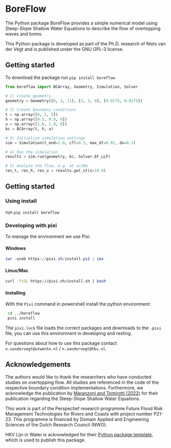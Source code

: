 # BoreFlow

The Python package BoreFlow provides a simple numerical model using Steep-Slope Shallow Water Equations to describe the flow of overtopping waves and bores.

This Python package is developed as part of the Ph.D. research of Niels van der Vegt and is published under the GNU GPL-3 license.

## Getting started

To download the package run `pip install boreflow`

```py
from boreflow import BCArray, Geometry, Simulation, Solver

# 1) Create geometry
geometry = Geometry([0, 2, 11], [3, 3, 0], [0.0175, 0.0175])

# 2) Create boundary conditions
t = np.array([0, 1, 5])
h = np.array([0.5, 0.8, 0])
u = np.array([1.0, 2.0, 0])
bc = BCArray(t, h, u)

# 3) Initialize simulation settings
sim = Simulation(t_end=2.0, cfl=0.5, max_dt=0.01, dx=0.1)

# 4) Run the simulation
results = sim.run(geometry, bc, Solver.EF_LLF)

# 5) Analyse the flow, e.g. at s=10m
res_t, res_h, res_u = results.get_st(s=10.0)
```

## Getting started

### Using install

run `pip install boreflow`

### Developing with pixi

To manage the environment we use Pixi.

#### Windows

```powershell
iwr -useb https://pixi.sh/install.ps1 | iex
```

#### Linux/Mac

```bash
curl -fsSL https://pixi.sh/install.sh | bash
```

#### Installing

With the `Pixi` command in powershell install the python environment:

```bash
 cd ../boreflow
 pixi install
```

The `pixi.lock` file loads the correct packages and downloads to the `.pixi` file, you can use this environment in developing and resting.

For questions about how to use this package contact `n.vandervegt@utwente.nl` / `n.vandervegt@hkv.nl`.

## Acknowledgements

The authors would like to thank the researchers who have conducted studies on overtopping flow. All studies are referenced in the code of the respective boundary condition implementations. Furthermore, we acknowledge the publication by [Maranzoni and Tomirotti (2022)](https://doi.org/10.1016/j.advwatres.2022.104255) for their publication regarding the Steep-Slope Shallow Water Equations.

This work is part of the Perspectief research programme Future Flood Risk Management Technologies for Rivers and Coasts with project number P21-23. This programme is financed by Domain Applied and Engineering Sciences of the Dutch Research Council (NWO).

HKV Lijn in Water is acknowledged for their [Python package template](https://github.com/HKV-products-services/python_package_template), which is used to publish this package.